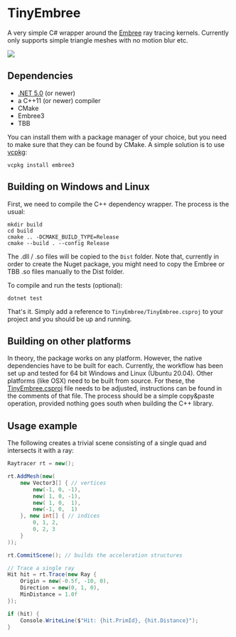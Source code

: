 # TinyEmbree

A very simple C# wrapper around the [Embree](https://www.embree.org/) ray tracing kernels. Currently only supports simple triangle meshes with no motion blur etc.

<a href="https://www.nuget.org/packages/TinyEmbree/">
<img src="https://buildstats.info/nuget/TinyEmbree" />
</a>

## Dependencies

- [.NET 5.0](https://dotnet.microsoft.com/) (or newer)
- a C++11 (or newer) compiler
- CMake
- Embree3
- TBB

You can install them with a package manager of your choice, but you need to make sure that they can be found by CMake. A simple solution is to use [vcpkg](https://github.com/microsoft/vcpkg):

```
vcpkg install embree3
```

## Building on Windows and Linux

First, we need to compile the C++ dependency wrapper. The process is the usual:

```
mkdir build
cd build
cmake .. -DCMAKE_BUILD_TYPE=Release
cmake --build . --config Release
```

The .dll / .so files will be copied to the `Dist` folder. 
Note that, currently in order to create the Nuget package, you might need to copy the Embree or TBB .so files manually to the Dist folder.

To compile and run the tests (optional):
```
dotnet test
```

That's it. Simply add a reference to `TinyEmbree/TinyEmbree.csproj` to your project and you should be up and running.

## Building on other platforms

In theory, the package works on any platform. However, the native dependencies have to be built for each. Currently, the workflow has been set up and tested for 64 bit Windows and Linux (Ubuntu 20.04). Other platforms (like OSX) need to be built from source. For these, the [TinyEmbree.csproj](TinyEmbree/TinyEmbree.csproj) file needs to be adjusted, instructions can be found in the comments of that file. The process should be a simple copy&paste operation, provided nothing goes south when building the C++ library.

## Usage example

The following creates a trivial scene consisting of a single quad and intersects it with a ray:

```C#
Raytracer rt = new();

rt.AddMesh(new(
    new Vector3[] { // vertices
        new(-1, 0, -1),
        new( 1, 0, -1),
        new( 1, 0,  1),
        new(-1, 0,  1)
    }, new int[] { // indices
        0, 1, 2,
        0, 2, 3
    }
));

rt.CommitScene(); // builds the acceleration structures

// Trace a single ray
Hit hit = rt.Trace(new Ray {
    Origin = new(-0.5f, -10, 0),
    Direction = new(0, 1, 0),
    MinDistance = 1.0f
});

if (hit) {
    Console.WriteLine($"Hit: {hit.PrimId}, {hit.Distance}");
}
```